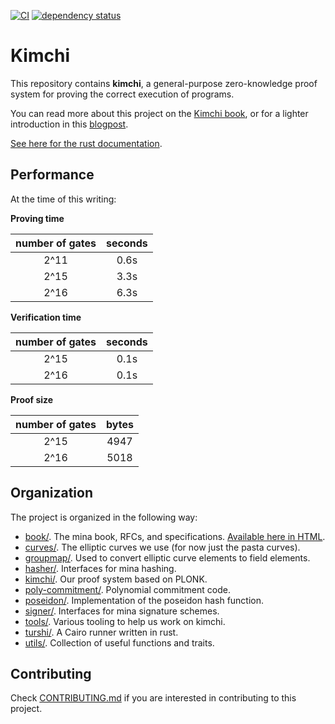 [![CI](https://github.com/o1-labs/proof-systems/actions/workflows/rust.yml/badge.svg)](https://github.com/o1-labs/proof-systems/actions/workflows/rust.yml)
[![dependency status](https://deps.rs/repo/github/o1-labs/proof-systems/status.svg?style=flat-square)](https://deps.rs/repo/github/o1-labs/proof-systems)

# Kimchi

This repository contains **kimchi**, a general-purpose zero-knowledge proof system for proving the correct execution of programs.

You can read more about this project on the [Kimchi book](https://o1-labs.github.io/proof-systems), or for a lighter introduction in this [blogpost](https://minaprotocol.com/blog/kimchi-the-latest-update-to-minas-proof-system).

[See here for the rust documentation](https://o1-labs.github.io/proof-systems/rustdoc).

## Performance

At the time of this writing:

**Proving time**

| number of gates | seconds |
| :-------------: | :-----: |
|      2^11       |  0.6s   |
|      2^15       |  3.3s   |
|      2^16       |  6.3s   |

**Verification time**

| number of gates | seconds |
| :-------------: | :-----: |
|      2^15       |  0.1s   |
|      2^16       |  0.1s   |

**Proof size**

| number of gates | bytes |
| :-------------: | :---: |
|      2^15       | 4947  |
|      2^16       | 5018  |

## Organization

The project is organized in the following way:

* [book/](book/). The mina book, RFCs, and specifications. [Available here in HTML](https://o1-labs.github.io/proof-systems).
* [curves/](curves/). The elliptic curves we use (for now just the pasta curves).
* [groupmap/](groupmap/). Used to convert elliptic curve elements to field elements.
* [hasher/](hasher/). Interfaces for mina hashing.
* [kimchi/](kimchi/). Our proof system based on PLONK.
* [poly-commitment/](poly-commitment/). Polynomial commitment code.
* [poseidon/](poseidon/). Implementation of the poseidon hash function.
* [signer/](signer/). Interfaces for mina signature schemes.
* [tools/](tools/). Various tooling to help us work on kimchi.
* [turshi/](turshi/). A Cairo runner written in rust.
* [utils/](utils/). Collection of useful functions and traits.

## Contributing

Check [CONTRIBUTING.md](CONTRIBUTING.md) if you are interested in contributing to this project.
